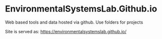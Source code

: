 # EnvironmentalSystemsLab.Github.io
Web based tools and data hosted via github.
Use folders for projects

Site is served as:
https://environmentalsystemslab.github.io/
